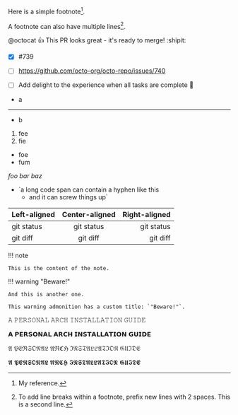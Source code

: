 Here is a simple footnote[^1].

A footnote can also have multiple lines[^2].

[^1]: My reference.
[^2]: To add line breaks within a footnote, prefix new lines with 2 spaces.
  This is a second line.


@octocat :+1: This PR looks great - it's ready to merge! :shipit:

- [x] #739
- [ ] https://github.com/octo-org/octo-repo/issues/740
- [ ] Add delight to the experience when all tasks are complete :tada:


<!-- This content will not appear in the rendered Markdown -->
* a
* * * * *
* b

1. fee
2. fie
-  foe
-  fum


*foo *bar* baz*


- `a long code span can contain a hyphen like this
  - and it can screw things up`


| Left-aligned | Center-aligned | Right-aligned |
| :---         |     :---:      |          ---: |
| git status   | git status     | git status    |
| git diff     | git diff       | git diff      |


!!! note

    This is the content of the note.

!!! warning "Beware!"

    And this is another one.

    This warning admonition has a custom title: `"Beware!"`.


𝙰 𝙿𝙴𝚁𝚂𝙾𝙽𝙰𝙻 𝙰𝚁𝙲𝙷 𝙸𝙽𝚂𝚃𝙰𝙻𝙻𝙰𝚃𝙸𝙾𝙽 𝙶𝚄𝙸𝙳𝙴

𝗔 𝗣𝗘𝗥𝗦𝗢𝗡𝗔𝗟 𝗔𝗥𝗖𝗛 𝗜𝗡𝗦𝗧𝗔𝗟𝗟𝗔𝗧𝗜𝗢𝗡 𝗚𝗨𝗜𝗗𝗘

𝔄 𝔓𝔈ℜ𝔖𝔒𝔑𝔄𝔏 𝔄ℜℭℌ ℑ𝔑𝔖𝔗𝔄𝔏𝔏𝔄𝔗ℑ𝔒𝔑 𝔊𝔘ℑ𝔇𝔈

𝕬 𝕻𝕰𝕽𝕾𝕺𝕹𝕬𝕷 𝕬𝕽𝕮𝕳 𝕴𝕹𝕾𝕿𝕬𝕷𝕷𝕬𝕿𝕴𝕺𝕹 𝕲𝖀𝕴𝕯𝕰